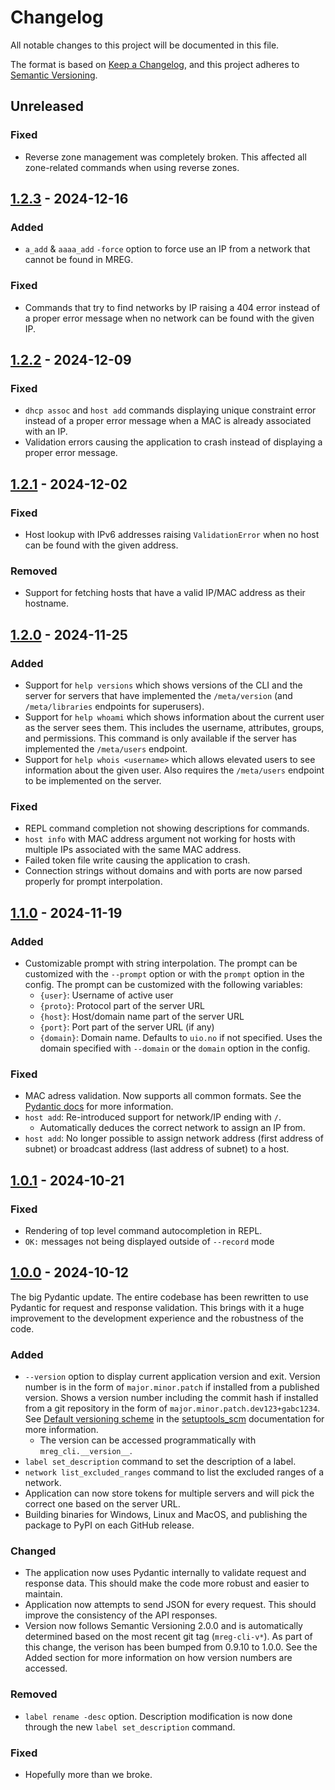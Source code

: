 # Changelog

All notable changes to this project will be documented in this file.

The format is based on [Keep a Changelog](https://keepachangelog.com/en/1.1.0/),
and this project adheres to [Semantic Versioning](https://semver.org/spec/v2.0.0.html).

## Unreleased

### Fixed

- Reverse zone management was completely broken. This affected all zone-related commands when using reverse zones.

## [1.2.3](https://github.com/unioslo/mreg-cli/releases/tag/1.2.3) - 2024-12-16

### Added

- `a_add` & `aaaa_add` `-force` option to force use an IP from a network that cannot be found in MREG.

### Fixed

- Commands that try to find networks by IP raising a 404 error instead of a proper error message when no network can be found with the given IP.

## [1.2.2](https://github.com/unioslo/mreg-cli/releases/tag/1.2.2) - 2024-12-09

### Fixed

- `dhcp assoc` and `host add` commands displaying unique constraint error instead of a proper error message when a MAC is already associated with an IP.
- Validation errors causing the application to crash instead of displaying a proper error message.

## [1.2.1](https://github.com/unioslo/mreg-cli/releases/tag/1.2.1) - 2024-12-02

### Fixed

- Host lookup with IPv6 addresses raising `ValidationError` when no host can be found with the given address.

### Removed

- Support for fetching hosts that have a valid IP/MAC address as their hostname.

## [1.2.0](https://github.com/unioslo/mreg-cli/releases/tag/1.2.0) - 2024-11-25

### Added

- Support for `help versions` which shows versions of the CLI and the server for servers that have implemented the `/meta/version` (and `/meta/libraries` endpoints for superusers).
- Support for `help whoami` which shows information about the current user as the server sees them. This includes the username, attributes, groups, and permissions. This command is only available if the server has implemented the `/meta/users` endpoint.
- Support for `help whois <username>` which allows elevated users to see information about the given user. Also requires the `/meta/users` endpoint to be implemented on the server.

### Fixed

- REPL command completion not showing descriptions for commands.
- `host info` with MAC address argument not working for hosts with multiple IPs associated with the same MAC address.
- Failed token file write causing the application to crash.
- Connection strings without domains and with ports are now parsed properly for prompt interpolation.

## [1.1.0](https://github.com/unioslo/mreg-cli/releases/tag/1.1.0) - 2024-11-19

### Added

- Customizable prompt with string interpolation. The prompt can be customized with the `--prompt` option or with the `prompt` option in the config. The prompt can be customized with the following variables:
  - `{user}`: Username of active user
  - `{proto}`: Protocol part of the server URL
  - `{host}`: Host/domain name part of the server URL
  - `{port}`: Port part of the server URL (if any)
  - `{domain}`: Domain name. Defaults to `uio.no` if not specified.
    Uses the domain specified with `--domain` or the `domain` option in the config.

### Fixed

- MAC adress validation. Now supports all common formats. See the [Pydantic docs](https://docs.pydantic.dev/latest/api/pydantic_extra_types_mac_address/) for more information.
- `host add`: Re-introduced support for network/IP ending with `/`.
  - Automatically deduces the correct network to assign an IP from.
- `host add`: No longer possible to assign network address (first address of subnet) or broadcast address (last address of subnet) to a host.

## [1.0.1](https://github.com/unioslo/mreg-cli/releases/tag/1.0.1) - 2024-10-21

### Fixed

- Rendering of top level command autocompletion in REPL.
- `OK:` messages not being displayed outside of `--record` mode

## [1.0.0](https://github.com/unioslo/mreg-cli/releases/tag/1.0.0) - 2024-10-12

The big Pydantic update. The entire codebase has been rewritten to use Pydantic for request and response validation. This brings with it a huge improvement to the development experience and the robustness of the code.

### Added

- `--version` option to display current application version and exit.
    Version number is in the form of `major.minor.patch` if installed from a published version.
    Shows a version number including the commit hash if installed from a git repository in the form of `major.minor.patch.dev123+gabc1234`.
    See [Default versioning scheme](https://setuptools-scm.readthedocs.io/en/latest/usage/#default-versioning-scheme) in the [setuptools_scm](https://github.com/pypa/setuptools_scm/) documentation for more information.
  - The version can be accessed programmatically with `mreg_cli.__version__`.
- `label set_description` command to set the description of a label.
- `network list_excluded_ranges` command to list the excluded ranges of a network.
- Application can now store tokens for multiple servers and will pick the correct one based on the server URL.
- Building binaries for Windows, Linux and MacOS, and publishing the package to PyPI on each GitHub release.

### Changed

- The application now uses Pydantic internally to validate request and response data. This should make the code more robust and easier to maintain.
- Application now attempts to send JSON for every request. This should improve the consistency of the API responses.
- Version now follows Semantic Versioning 2.0.0 and is automatically determined based on the most recent git tag (`mreg-cli-v*`). As part of this change, the verison has been bumped from 0.9.10 to 1.0.0. See the Added section for more information on how version numbers are accessed.

### Removed

- `label rename -desc` option. Description modification is now done through the new `label set_description` command.

### Fixed

- Hopefully more than we broke.
